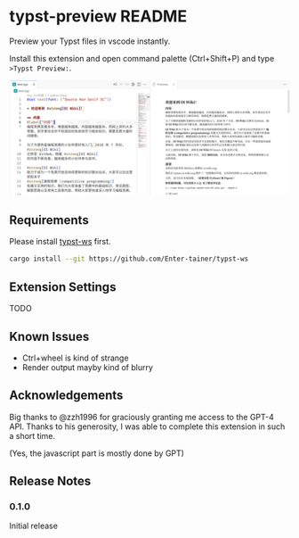 # typst-preview README

Preview your Typst files in vscode instantly.

Install this extension and open command palette (Ctrl+Shift+P) and type `>Typst Preview:`.

![demo](demo.png)

## Requirements

Please install [typst-ws](https://github.com/Enter-tainer/typst-ws) first.

```bash
cargo install --git https://github.com/Enter-tainer/typst-ws
```
## Extension Settings

TODO
## Known Issues

- Ctrl+wheel is kind of strange
- Render output mayby kind of blurry

## Acknowledgements

Big thanks to @zzh1996 for graciously granting me access to the GPT-4 API. Thanks to his generosity, I was able to complete this extension in such a short time.

(Yes, the javascript part is mostly done by GPT)
## Release Notes

### 0.1.0

Initial release 
